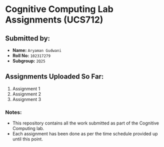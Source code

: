 # Cognitive Computing Lab Assignments (UCS712)

## Submitted by:
- **Name:** `Aryaman Gudwani`  
- **Roll No:** `102317279`  
- **Subgroup:** `2Q25`  

## Assignments Uploaded So Far:
1. Assignment 1  
2. Assignment 2 
3. Assignment 3 


### Notes:
- This repository contains all the work submitted as part of the Cognitive Computing lab.
- Each assignment has been done as per the time schedule provided up until this point.